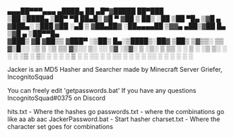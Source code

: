  ▄▄▄██▀▀▀▄▄▄       ▄████▄   ██ ▄█▀▓█████  ██▀███  
   ▒██  ▒████▄    ▒██▀ ▀█   ██▄█▒ ▓█   ▀ ▓██ ▒ ██▒
   ░██  ▒██  ▀█▄  ▒▓█    ▄ ▓███▄░ ▒███   ▓██ ░▄█ ▒
▓██▄██▓ ░██▄▄▄▄██ ▒▓▓▄ ▄██▒▓██ █▄ ▒▓█  ▄ ▒██▀▀█▄  
 ▓███▒   ▓█   ▓██▒▒ ▓███▀ ░▒██▒ █▄░▒████▒░██▓ ▒██▒
 ▒▓▒▒░   ▒▒   ▓▒█░░ ░▒ ▒  ░▒ ▒▒ ▓▒░░ ▒░ ░░ ▒▓ ░▒▓░
 ▒ ░▒░    ▒   ▒▒ ░  ░  ▒   ░ ░▒ ▒░ ░ ░  ░  ░▒ ░ ▒░
 ░ ░ ░    ░   ▒   ░        ░ ░░ ░    ░     ░░   ░ 
 ░   ░        ░  ░░ ░      ░  ░      ░  ░   ░ 
 
Jacker is an MD5 Hasher and Searcher made by Minecraft Server Griefer, IncognitoSquad

You can freely edit 'getpasswords.bat'
If you have any questions IncognitoSquad#0375 on Discord


hits.txt - Where the hashes go
passwords.txt - where the combinations go like aa ab aac
JackerPassword.bat - Start hasher
charset.txt - Where the character set goes for combinations